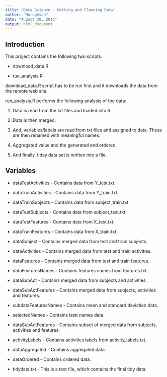 ```yaml
---
title: "Data Science - Getting and Cleaning Data"
author: "Murugesan"
date: "August 28, 2016"
output: html_document
---
```



## Introduction

This project contains the following two scripts.

* download_data.R

* run_analysis.R

download_data.R script has to be run first and it downloads the data from the remote web site.

run_analysis.R performs the following analysis of the data:

1. Data is read from the txt files and loaded into R.

2. Data is then merged.

3. And,  variables/labels are read from txt files and assigned to  data. These are then renamed with meaningful names.

4. Aggregated value and the generated and ordered.

5. And finally, tiday data set is written into a file.


## Variables


* dataTestActivities - Contains data from Y_test.txt.
* dataTrainActivities - Contains data from Y_train.txt.

* dataTrainSubjects - Contains data from subject_train.txt.
* dataTestSubjects - Contains data from subject_test.txt.  

* dataTestFeatures - Contains data from X_test.txt.  
* dataTrainFeatures - Contains data from X_train.txt.   

* dataSubject - Contains merged data from test and train subjects.   
* dataActivities - Contains merged data from test and train activities.  
* dataFeatures - Contains merged data from test and train features.  

* dataFeaturesNames - Contains features names from features.txt.  

* dataSubAct - Contains merged data from subjects and activities.  
* dataSubActFeatures - Contains merged data from subjects, activities and features.

* subdataFeaturesNames - Contains mean and standard deviation data.  

* selectedNames - Contains latst names data.  

* dataSubActFeatures - Contains subset of merged data from subjects, activities and features.  

* activityLabels - Contains activities labels from activity_labels.txt.  

* dataAggregated - Contains aggregated data.  

* dataOrdered - Contains ordered data.  

* tidydata.txt - This is a text file, which contains the final tidy  data.






